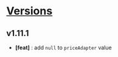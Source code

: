 # [Versions](https://github.com/Tracktor/react-utils/releases)

## v1.11.1
- **[feat]** : add `null` to `priceAdapter` value
